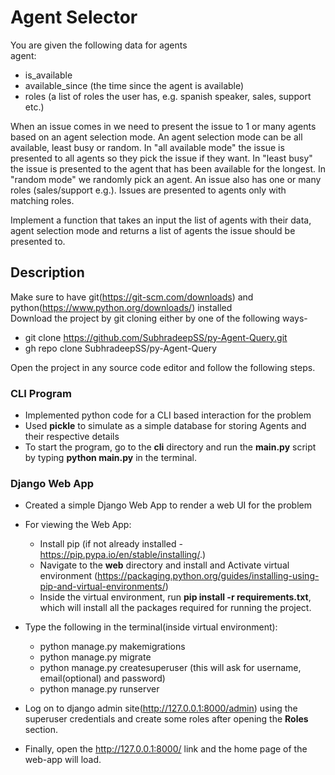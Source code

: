 # Agent Selector
You are given the following data for agents <br>
agent:
* is_available
* available_since (the time since the agent is available)
* roles (a list of roles the user has, e.g. spanish speaker, sales, support etc.) 

When an issue comes in we need to present the issue to 1 or many agents based on an agent selection mode. An agent selection mode can be all available, least busy or random. In "all available mode" the issue is presented to all agents so they pick the issue if they want. In "least busy" the issue is presented to the agent that has been available for the longest. In "random mode" we randomly pick an agent. An issue also has one or many roles (sales/support e.g.). Issues are presented to agents only with matching roles.

Implement a function that takes an input the list of agents with their data, agent selection mode and returns a list of agents the issue should be presented to.  


## Description
Make sure to have git(https://git-scm.com/downloads) and python(https://www.python.org/downloads/) installed<br>
Download the project by git cloning either by one of the following ways-
* git clone https://github.com/SubhradeepSS/py-Agent-Query.git
* gh repo clone SubhradeepSS/py-Agent-Query

Open the project in any source code editor and follow the following steps.


### CLI Program
* Implemented python code for a CLI based interaction for the problem
* Used **pickle** to simulate as a simple database for storing Agents and their respective details
* To start the program, go to the **cli** directory and run the **main.py** script by typing **python main.py** in the terminal.

### Django Web App
* Created a simple Django Web App to render a web UI for the problem

* For viewing the Web App:
    * Install pip (if not already installed - https://pip.pypa.io/en/stable/installing/.)
    * Navigate to the **web** directory and install and Activate virtual environment (https://packaging.python.org/guides/installing-using-pip-and-virtual-environments/)
    * Inside the virtual environment, run **pip install -r requirements.txt**, which will install all the packages required for running the project.

* Type the following in the terminal(inside virtual environment):
    * python manage.py makemigrations
    * python manage.py migrate
    * python manage.py createsuperuser (this will ask for username, email(optional) and password)
    * python manage.py runserver

* Log on to django admin site(http://127.0.0.1:8000/admin) using the superuser credentials and create some roles after opening the **Roles** section.

* Finally, open the http://127.0.0.1:8000/ link and the home page of the web-app will load.
